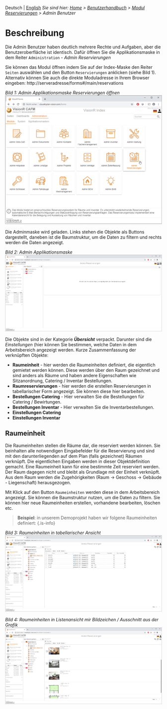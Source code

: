 <!-- TITLE: Modul "Reservierungen" für Admin Benutzer -->
<!-- SUBTITLE: Modul für die Online-Reservierungen von Räumen / Inventar / Arbeitsplätzen -->

Deutsch | [English](/en/modules/reservations/user)
*Sie sind hier: [Home](/home) > [Benutzerhandbuch](/de/user-guide) > [Modul Reservierungen](/de/modules/reservations) > Admin Benutzer*
# Beschreibung
Die Admin Benutzer haben deutlich mehrere Rechte und Aufgaben, aber die Benutzeroberfläche ist identisch. Dafür öffnen Sie die Applikationsmaske in dem Reiter `Administration` - *Admin Reservierungen*

Sie können das Modul öffnen indem Sie auf der Index-Maske den Reiter `Seiten` auswählen und den Button `Reservierungen` anklicken (siehe Bild 1). Alternativ können Sie auch die direkte Moduladresse in Ihrem Browser eingeben: http://serveradresse/forms#/main/reservations

*Bild 1: Admin Applikationsmaske Reservierungen öffnen*
![RES admin 1](/uploads/de-reservierungen/RES-admin1.png "Admin Applikationsmaske Reservierungen öffnen")

Die Adminmaske wird geladen. Links stehen die Objekte als Buttons dargestellt, daneben ist die Baumstruktur, um die Daten zu filtern und rechts werden die Daten angezeigt. 

*Bild 2: Admin Applikationsmaske*
![RES admin 2](/uploads/de-reservierungen/RES-admin2.png "Admin Applikationsmaske Reservierungen öffnen")

Die Objekte sind in der Kategorie ***Übersicht*** verpackt. Darunter sind die *Einstellungen* (hier können Sie bestimmen, welche Daten in dem Arbeitsbereich angezeigt werden.
Kurze Zusammenfassung der verknüpften Objekte:

* **Raumeinheit** - hier werden die Raumeinheiten definiert, die eigentlich gemietet werden können. Diese werden über den Raum gezeichnet und sind anders als Räume und haben andere Eigenschaften wie Sitzanordnung, Catering / Inventar Bestellungen.
* **Raumreservierungen** - hier werden die erstellen Reservierungen in tabellarischer Form angezeigt. Sie können diese hier bearbeiten.
* **Bestellungen Catering** - Hier verwalten Sie die Bestellungen für Catering / Bewirtungen. 
* **Bestellungen Inventar** - Hier verwalten Sie die Inventarbestellungen.
* **Einstellungen Catering**
* **Einstellungen Inventar**

## Raumeinheit

Die Raumeinheiten stellen die Räume dar, die reserviert werden können. Sie beinhalten alle notwendigen Eingabefelder für die Reservierung und sind mit den darunterliegenden auf dem Plan (falls gezeichnet) Räumen verknüpft. Die eigentlichen Eingaben werden in dieser Objektdefinition gemacht. Eine Raumeinheit kann für eine bestimmte Zeit reserviert werden. Der Raum dagegen nicht und bleibt als Grundlage mit der Einheit verknüpft. Aus dem Raum werden die Zugehörigkeiten (Raum -> Geschoss -> Gebäude - Liegenschaft) herausgezogen.  

Mit Klick auf den Button `Raumeinheiten` werden diese in dem Arbeitsbereich angezeigt. Sie können die Baumstruktur nutzen, um die Daten zu filtern. Sie können hier neue Raumeinheiten erstellen, vorhandene bearbeiten, löschen etc. 

> **Beispiel**: in unserem Demoprojekt haben wir folgene Raumeinheiten definiert: {.is-info}
> 
*Bild 3: Raumeinheiten in tabellarischer Ansicht*
![RES admin 4](/uploads/de-reservierungen/RES-admin4.png "Admin Applikationsmaske Reservierungen öffnen") 

*Bild 4: Raumeinheiten in Listenansicht mir Bildzeichen / Ausschnitt aus der Grafik*
![RES admin 3](/uploads/de-reservierungen/RES-admin3.png "Admin Applikationsmaske Reservierungen öffnen") 


